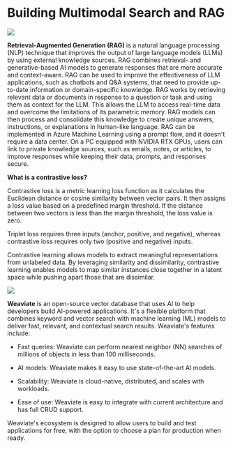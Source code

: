 # Building Multimodal Search and RAG

![](https://encrypted-tbn0.gstatic.com/images?q=tbn:ANd9GcSRQpDShW0U5T45x11LG2eaDtzFA0YPHu213A&usqp=CAU)

**Retrieval-Augmented Generation (RAG)** is a natural language processing (NLP) technique that improves the output of large language models (LLMs) by using external knowledge sources. RAG combines retrieval- and generative-based AI models to generate responses that are more accurate and context-aware. RAG can be used to improve the effectiveness of LLM applications, such as chatbots and Q&A systems, that need to provide up-to-date information or domain-specific knowledge. 
RAG works by retrieving relevant data or documents in response to a question or task and using them as context for the LLM. This allows the LLM to access real-time data and overcome the limitations of its parametric memory. RAG models can then process and consolidate this knowledge to create unique answers, instructions, or explanations in human-like language. 
RAG can be implemented in Azure Machine Learning using a prompt flow, and it doesn't require a data center. On a PC equipped with NVIDIA RTX GPUs, users can link to private knowledge sources, such as emails, notes, or articles, to improve responses while keeping their data, prompts, and responses secure. 

**What is a contrastive loss?**

Contrastive loss is a metric learning loss function as it calculates the Euclidean distance or cosine similarity between vector pairs. It then assigns a loss value based on a predefined margin threshold. If the distance between two vectors is less than the margin threshold, the loss value is zero.

Triplet loss requires three inputs (anchor, positive, and negative), whereas contrastive loss requires only two (positive and negative) inputs.

Contrastive learning allows models to extract meaningful representations from unlabeled data. By leveraging similarity and dissimilarity, contrastive learning enables models to map similar instances close together in a latent space while pushing apart those that are dissimilar.

![](https://images.app.goo.gl/C8tgVifRp5aNU8DP9)

**Weaviate** is an open-source vector database that uses AI to help developers build AI-powered applications. It's a flexible platform that combines keyword and vector search with machine learning (ML) models to deliver fast, relevant, and contextual search results. 
Weaviate's features include:

- Fast queries: Weaviate can perform nearest neighbor (NN) searches of millions of objects in less than 100 milliseconds.
  
- AI models: Weaviate makes it easy to use state-of-the-art AI models.
  
- Scalability: Weaviate is cloud-native, distributed, and scales with workloads.
  
- Ease of use: Weaviate is easy to integrate with current architecture and has full CRUD support.
  
Weaviate's ecosystem is designed to allow users to build and test applications for free, with the option to choose a plan for production when ready. 
